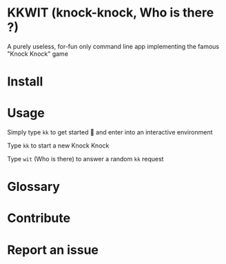 # KKWIT (knock-knock, Who is there ?)
A purely useless, for-fun only command line app implementing the famous "Knock Knock" game

# Install

# Usage

Simply type `kk` to get started 🙌 and enter into an interactive environment

Type `kk` to start a new Knock Knock

Type `wit` (Who is there) to answer a random `kk` request

# Glossary

# Contribute

# Report an issue
